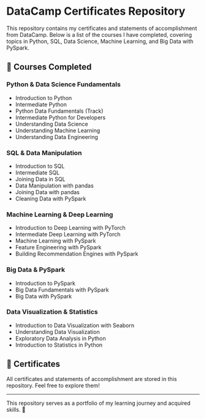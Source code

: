 # DataCamp Certificates Repository

This repository contains my certificates and statements of accomplishment from DataCamp. 
Below is a list of the courses I have completed, covering topics in Python, SQL, Data Science, Machine Learning, and Big Data with PySpark.

## 🚀 Courses Completed

### **Python & Data Science Fundamentals**
- Introduction to Python
- Intermediate Python
- Python Data Fundamentals (Track)
- Intermediate Python for Developers
- Understanding Data Science
- Understanding Machine Learning
- Understanding Data Engineering

### **SQL & Data Manipulation**
- Introduction to SQL
- Intermediate SQL
- Joining Data in SQL
- Data Manipulation with pandas
- Joining Data with pandas
- Cleaning Data with PySpark

### **Machine Learning & Deep Learning**
- Introduction to Deep Learning with PyTorch
- Intermediate Deep Learning with PyTorch
- Machine Learning with PySpark
- Feature Engineering with PySpark
- Building Recommendation Engines with PySpark

### **Big Data & PySpark**
- Introduction to PySpark
- Big Data Fundamentals with PySpark
- Big Data with PySpark

### **Data Visualization & Statistics**
- Introduction to Data Visualization with Seaborn
- Understanding Data Visualization
- Exploratory Data Analysis in Python
- Introduction to Statistics in Python

## 📜 Certificates
All certificates and statements of accomplishment are stored in this repository. 
Feel free to explore them!

---
This repository serves as a portfolio of my learning journey and acquired skills. 🚀
